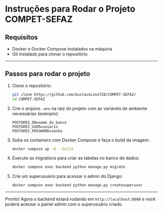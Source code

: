 # Instruções para Rodar o Projeto COMPET-SEFAZ

## Requisitos
- Docker e Docker Compose instalados na máquina
- Git instalado para clonar o repositório

---

## Passos para rodar o projeto

1. Clone o repositório:
    ```bash
    git clone https://github.com/GustavoLino728/COMPET-SEFAZ/
    cd COMPET-SEFAZ
    ```

2. Crie o arquivo `.env` na raiz do projeto com as variáveis de ambiente necessárias (exemplo):
    ```
    POSTGRES_DB=nome_do_banco
    POSTGRES_USER=usuario
    POSTGRES_PASSWORD=senha
    ```

3. Suba os containers com Docker Compose e faça o build da imagem:
    ```bash
    docker compose up -d --build
    ```

4. Execute as migrations para criar as tabelas no banco de dados:
    ```bash
    docker compose exec backend python manage.py migrate
    ```

5. Crie um superusuário para acessar o admin do Django:
    ```bash
    docker compose exec backend python manage.py createsuperuser
    ```

---
Pronto! Agora o backend estará rodando em `http://localhost:8000` e você poderá acessar o painel admin com o superusuário criado.

